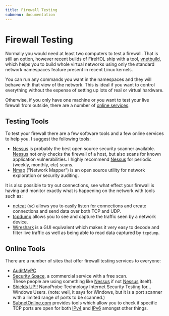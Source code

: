 ```yaml
---
title: Firewall Testing
submenu: documentation
---
```


Firewall Testing
================

Normally you would need at least two computers to test a firewall.
That is still an option, however recent builds of FireHOL ship with a
tool, [vnetbuild](/vnetbuild-manual/), which helps you to build whole
virtual networks using only the standard network namespaces feature
present in recent Linux kernels.

You can run any commands you want in the namespaces and they will behave
with that view of the network. This is ideal if you want to control
everything without the expense of setting up lots of real or virtual hardware.

Otherwise, if you only have one machine or you want to test your live
firewall from outside, there are a number of [online services](#online-tools).

Testing Tools
-------------

To test your firewall there are a few software tools and a few online
services to help you. I suggest the following tools:

-   [Nessus](https://www.tenable.com/products/nessus) is probably the best 
    open source security scanner available.
    [Nessus](https://www.tenable.com/products/nessus) not only checks the
    firewall of a host, but also scans for known application vulnerabilities.
    I highly recommend [Nessus](https://www.tenable.com/products/nessus) for
    periodic (weekly, monthly, etc) scans.
-   [Nmap](https://nmap.org/) ("Network Mapper") is an open source
    utility for network exploration or security auditing.

It is also possible to try out connections, see what effect your firewall
is having and monitor exactly what is happening on the network with tools
such as:

-   [netcat](https://netcat.sourceforge.net/) (`nc`) allows you to easily
    listen for connections and create connections and send data over
    both TCP and UDP.
-   [tcpdump](https://www.tcpdump.org/) allows you to see and capture
    the traffic seen by a network device.
-   [Wireshark](https://www.wireshark.org/) is a GUI equivalent which
    makes it very easy to decode and filter live traffic as well as
    being able to read data captured by `tcpdump`.


Online Tools
------------

There are a number of sites that offer firewall testing services to
everyone:

-   [AuditMyPC](https://www.auditmypc.com/)
-   [Security Space](https://www.securityspace.com/sspace/index.html), a
    commercial service with a free scan. \
    These people are using something like
    [Nessus](https://www.tenable.com/products/nessus) if not
    [Nessus](https://www.tenable.com/products/nessus) itself).
-   [Shields UP!!](https://grc.com/x/ne.dll?bh0bkyd2) NanoProbe
    Technology Internet Security Testing for... Windows Users. (note:
    well, it says for Windows, but it is a port scanner with a limited
    range of ports to be scanned.)
-   [SubnetOnline.com](https://www.subnetonline.com/) provides tools
    which allow you to check if specific TCP ports are open for both
    [IPv4](https://www.subnetonline.com/pages/network-tools/online-port-scanner.php)
    and [IPv6](https://www.subnetonline.com/pages/ipv6-network-tools/online-ipv6-port-scanner.php)
    amongst other things.
